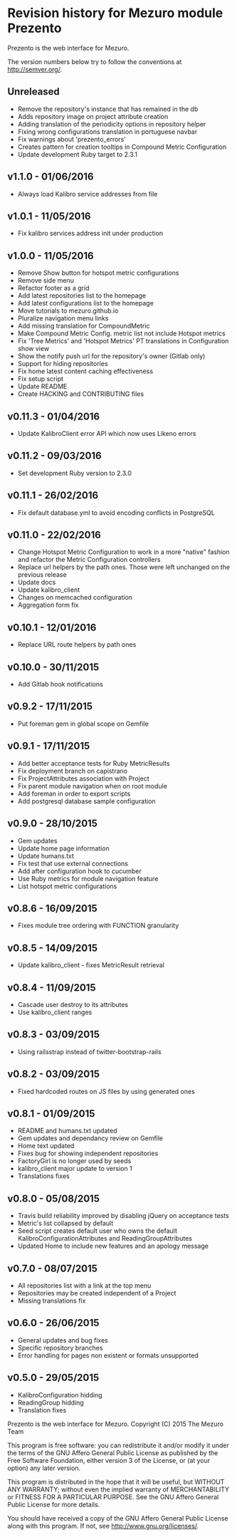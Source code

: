 # Revision history for Mezuro module Prezento

Prezento is the web interface for Mezuro.

The version numbers below try to follow the conventions at http://semver.org/.

## Unreleased

- Remove the repository's instance that has remained in the db
- Adds repository image on project attribute creation
- Adding translation of the periodicity options in repository helper
- Fixing wrong configurations translation in portuguese navbar
- Fix warnings about 'prezento_errors'
- Creates pattern for creation tooltips in Compound Metric Configuration
- Update development Ruby target to 2.3.1

## v1.1.0 - 01/06/2016

- Always load Kalibro service addresses from file

## v1.0.1 - 11/05/2016

- Fix kalibro services address init under production

## v1.0.0 - 11/05/2016

- Remove Show button for hotspot metric configurations
- Remove side menu
- Refactor footer as a grid
- Add latest repositories list to the homepage
- Add latest configurations list to the homepage
- Move tutorials to mezuro.github.io
- Pluralize navigation menu links
- Add missing translation for CompoundMetric
- Make Compound Metric Config. metric list not include Hotspot metrics
- Fix 'Tree Metrics' and 'Hotspot Metrics' PT translations in Configuration show view
- Show the notify push url for the repository's owner (Gitlab only)
- Support for hiding repositories
- Fix home latest content caching effectiveness
- Fix setup script
- Update README
- Create HACKING and CONTRIBUTING files

## v0.11.3 - 01/04/2016

- Update KalibroClient error API which now uses Likeno errors

## v0.11.2 - 09/03/2016

- Set development Ruby version to 2.3.0

## v0.11.1 - 26/02/2016

- Fix default database.yml to avoid encoding conflicts in PostgreSQL

## v0.11.0 - 22/02/2016

- Change Hotspot Metric Configuration to work in a more "native" fashion and refactor the Metric Configuration controllers
- Replace url helpers by the path ones. Those were left unchanged on the previous release
- Update docs
- Update kalibro_client
- Changes on memcached configuration
- Aggregation form fix

## v0.10.1 - 12/01/2016

- Replace URL route helpers by path ones

## v0.10.0 - 30/11/2015

- Add Gitlab hook notifications

## v0.9.2 - 17/11/2015

- Put foreman gem in global scope on Gemfile

## v0.9.1 - 17/11/2015

- Add better acceptance tests for Ruby MetricResults
- Fix deployment branch on capistrano
- Fix ProjectAttributes association with Project
- Fix parent module navigation when on root module
- Add foreman in order to export scripts
- Add postgresql database sample configuration

## v0.9.0 - 28/10/2015

- Gem updates
- Update home page information
- Update humans.txt
- Fix test that use external connections
- Add after configuration hook to cucumber
- Use Ruby metrics for module navigation feature
- List hotspot metric configurations

## v0.8.6 - 16/09/2015

- Fixes module tree ordering with FUNCTION granularity

## v0.8.5 - 14/09/2015

- Update kalibro_client - fixes MetricResult retrieval

## v0.8.4 - 11/09/2015

- Cascade user destroy to its attributes
- Use kalibro_client ranges

## v0.8.3 - 03/09/2015

- Using railsstrap instead of twitter-bootstrap-rails

## v0.8.2 - 03/09/2015

- Fixed hardcoded routes on JS files by using generated ones

## v0.8.1 - 01/09/2015

- README and humans.txt updated
- Gem updates and dependancy review on Gemfile
- Home text updated
- Fixes bug for showing independent repositories
- FactoryGirl is no longer used by seeds
- kalibro_client major update to version 1
- Translations fixes

## v0.8.0 - 05/08/2015

- Travis build reliability improved by disabling jQuery on acceptance tests
- Metric's list collapsed by default
- Seed script creates default user who owns the default KalibroConfigurationAttributes and ReadingGroupAttributes
- Updated Home to include new features and an apology message

## v0.7.0 - 08/07/2015

- All repositories list with a link at the top menu
- Repositories may be created independent of a Project
- Missing translations fix

## v0.6.0 - 26/06/2015

- General updates and bug fixes
- Specific repository branches
- Error handling for pages non existent or formats unsupported

## v0.5.0 - 29/05/2015

- KalibroConfiguration hidding
- ReadingGroup hidding
- Translation fixes

Prezento is the web interface for Mezuro.
Copyright (C) 2015  The Mezuro Team

This program is free software: you can redistribute it and/or modify
it under the terms of the GNU Affero General Public License as published by
the Free Software Foundation, either version 3 of the License, or
(at your option) any later version.

This program is distributed in the hope that it will be useful,
but WITHOUT ANY WARRANTY; without even the implied warranty of
MERCHANTABILITY or FITNESS FOR A PARTICULAR PURPOSE.  See the
GNU Affero General Public License for more details.

You should have received a copy of the GNU Affero General Public License
along with this program.  If not, see <http://www.gnu.org/licenses/>.
